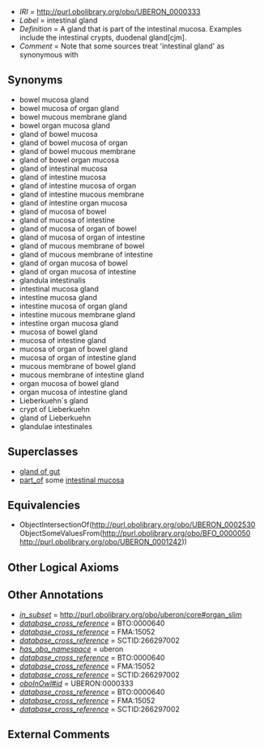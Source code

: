  * *IRI* = http://purl.obolibrary.org/obo/UBERON_0000333
 * *Label* = intestinal gland
 * *Definition* = A gland that is part of the intestinal mucosa. Examples include the intestinal crypts, duodenal gland[cjm].
 * *Comment* = Note that some sources treat 'intestinal gland' as synonymous with

## Synonyms

 * bowel mucosa gland
 * bowel mucosa of organ gland
 * bowel mucous membrane gland
 * bowel organ mucosa gland
 * gland of bowel mucosa
 * gland of bowel mucosa of organ
 * gland of bowel mucous membrane
 * gland of bowel organ mucosa
 * gland of intestinal mucosa
 * gland of intestine mucosa
 * gland of intestine mucosa of organ
 * gland of intestine mucous membrane
 * gland of intestine organ mucosa
 * gland of mucosa of bowel
 * gland of mucosa of intestine
 * gland of mucosa of organ of bowel
 * gland of mucosa of organ of intestine
 * gland of mucous membrane of bowel
 * gland of mucous membrane of intestine
 * gland of organ mucosa of bowel
 * gland of organ mucosa of intestine
 * glandula intestinalis
 * intestinal mucosa gland
 * intestine mucosa gland
 * intestine mucosa of organ gland
 * intestine mucous membrane gland
 * intestine organ mucosa gland
 * mucosa of bowel gland
 * mucosa of intestine gland
 * mucosa of organ of bowel gland
 * mucosa of organ of intestine gland
 * mucous membrane of bowel gland
 * mucous membrane of intestine gland
 * organ mucosa of bowel gland
 * organ mucosa of intestine gland
 * Lieberkuehn`s gland
 * crypt of Lieberkuehn
 * gland of Lieberkuehn
 * glandulae intestinales

## Superclasses

 * [gland of gut](../../UBERON/08/UBERON_0003408.md)
 * [part_of](../../BFO/50/BFO_0000050.md) some [intestinal mucosa](../../UBERON/42/UBERON_0001242.md)

## Equivalencies

 * ObjectIntersectionOf(<http://purl.obolibrary.org/obo/UBERON_0002530> ObjectSomeValuesFrom(<http://purl.obolibrary.org/obo/BFO_0000050> <http://purl.obolibrary.org/obo/UBERON_0001242>))

## Other Logical Axioms


## Other Annotations

 * *[in_subset](../../et/oboInOwl#inSubset.md)* = http://purl.obolibrary.org/obo/uberon/core#organ_slim
 * *[database_cross_reference](../../ef/oboInOwl#hasDbXref.md)* = BTO:0000640
 * *[database_cross_reference](../../ef/oboInOwl#hasDbXref.md)* = FMA:15052
 * *[database_cross_reference](../../ef/oboInOwl#hasDbXref.md)* = SCTID:266297002
 * *[has_obo_namespace](../../ce/oboInOwl#hasOBONamespace.md)* = uberon
 * *[database_cross_reference](../../ef/oboInOwl#hasDbXref.md)* = BTO:0000640
 * *[database_cross_reference](../../ef/oboInOwl#hasDbXref.md)* = FMA:15052
 * *[database_cross_reference](../../ef/oboInOwl#hasDbXref.md)* = SCTID:266297002
 * *[oboInOwl#id](../../id/oboInOwl#id.md)* = UBERON:0000333
 * *[database_cross_reference](../../ef/oboInOwl#hasDbXref.md)* = BTO:0000640
 * *[database_cross_reference](../../ef/oboInOwl#hasDbXref.md)* = FMA:15052
 * *[database_cross_reference](../../ef/oboInOwl#hasDbXref.md)* = SCTID:266297002

## External Comments

